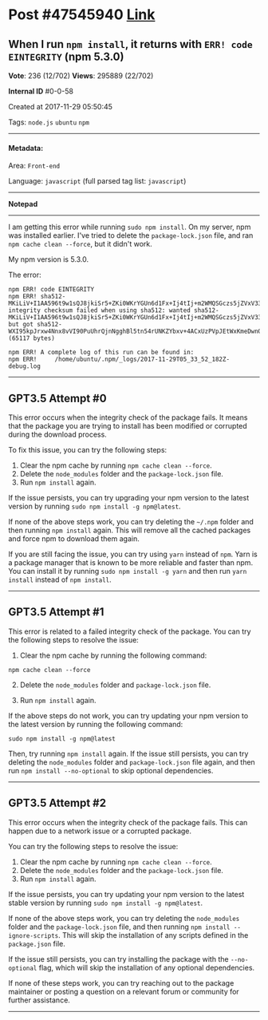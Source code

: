 
# Post \#47545940 [Link](https://stackoverflow.com/questions/47545940/)

## When I run `npm install`, it returns with `ERR! code EINTEGRITY` (npm 5.3.0)

**Vote**: 236 (12/702) **Views**: 295889 (22/702) 

**Internal ID** \#0-0-58

Created at 2017-11-29 05:50:45

Tags: `node.js` `ubuntu` `npm`

----------

#### Metadata:

Area: `Front-end`

Language: `javascript` (full parsed tag list: `javascript`)

----------

**Notepad**


----------

I am getting this error while running `sudo npm install`. On my server, npm was installed earlier. I've tried to delete the `package-lock.json` file, and ran `npm cache clean --force`, but it didn't work. 

My npm version is 5.3.0.

The error:

```
npm ERR! code EINTEGRITY
npm ERR! sha512-MKiLiV+I1AA596t9w1sQJ8jkiSr5+ZKi0WKrYGUn6d1Fx+Ij4tIj+m2WMQSGczs5jZVxV339chE8iwk6F64wjA== integrity checksum failed when using sha512: wanted sha512-MKiLiV+I1AA596t9w1sQJ8jkiSr5+ZKi0WKrYGUn6d1Fx+Ij4tIj+m2WMQSGczs5jZVxV339chE8iwk6F64wjA== but got sha512-WXI95kpJrxw4Nnx8vVI90PuUhrQjnNgghBl5tn54rUNKZYbxv+4ACxUzPVpJEtWxKmeDwnQrzjc0C2bYmRJVKg==. (65117 bytes)

npm ERR! A complete log of this run can be found in:
npm ERR!     /home/ubuntu/.npm/_logs/2017-11-29T05_33_52_182Z-debug.log
```



----------
        
## GPT3.5 Attempt \#0

This error occurs when the integrity check of the package fails. It means that the package you are trying to install has been modified or corrupted during the download process.

To fix this issue, you can try the following steps:

1. Clear the npm cache by running `npm cache clean --force`.
2. Delete the `node_modules` folder and the `package-lock.json` file.
3. Run `npm install` again.

If the issue persists, you can try upgrading your npm version to the latest version by running `sudo npm install -g npm@latest`. 

If none of the above steps work, you can try deleting the `~/.npm` folder and then running `npm install` again. This will remove all the cached packages and force npm to download them again. 

If you are still facing the issue, you can try using `yarn` instead of `npm`. Yarn is a package manager that is known to be more reliable and faster than npm. You can install it by running `sudo npm install -g yarn` and then run `yarn install` instead of `npm install`.

--------

## GPT3.5 Attempt \#1

This error is related to a failed integrity check of the package. You can try the following steps to resolve the issue:

1. Clear the npm cache by running the following command:
```
npm cache clean --force
```

2. Delete the `node_modules` folder and `package-lock.json` file.

3. Run `npm install` again.

If the above steps do not work, you can try updating your npm version to the latest version by running the following command:
```
sudo npm install -g npm@latest
```

Then, try running `npm install` again. If the issue still persists, you can try deleting the `node_modules` folder and `package-lock.json` file again, and then run `npm install --no-optional` to skip optional dependencies.

--------

## GPT3.5 Attempt \#2

This error occurs when the integrity check of the package fails. This can happen due to a network issue or a corrupted package. 

You can try the following steps to resolve the issue:

1. Clear the npm cache by running `npm cache clean --force`.
2. Delete the `node_modules` folder and the `package-lock.json` file.
3. Run `npm install` again.

If the issue persists, you can try updating your npm version to the latest stable version by running `sudo npm install -g npm@latest`. 

If none of the above steps work, you can try deleting the `node_modules` folder and the `package-lock.json` file, and then running `npm install --ignore-scripts`. This will skip the installation of any scripts defined in the `package.json` file.

If the issue still persists, you can try installing the package with the `--no-optional` flag, which will skip the installation of any optional dependencies. 

If none of these steps work, you can try reaching out to the package maintainer or posting a question on a relevant forum or community for further assistance.

--------
